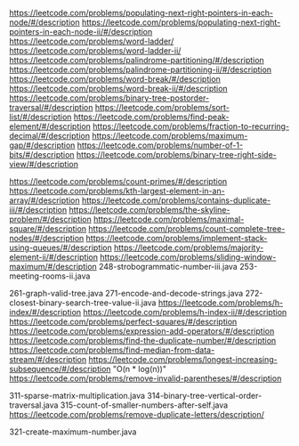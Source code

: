 https://leetcode.com/problems/populating-next-right-pointers-in-each-node/#/description
https://leetcode.com/problems/populating-next-right-pointers-in-each-node-ii/#/description
https://leetcode.com/problems/word-ladder/
https://leetcode.com/problems/word-ladder-ii/
https://leetcode.com/problems/palindrome-partitioning/#/description
https://leetcode.com/problems/palindrome-partitioning-ii/#/description
https://leetcode.com/problems/word-break/#/description
https://leetcode.com/problems/word-break-ii/#/description
https://leetcode.com/problems/binary-tree-postorder-traversal/#/description
https://leetcode.com/problems/sort-list/#/description
https://leetcode.com/problems/find-peak-element/#/description
https://leetcode.com/problems/fraction-to-recurring-decimal/#/description
https://leetcode.com/problems/maximum-gap/#/description
https://leetcode.com/problems/number-of-1-bits/#/description
https://leetcode.com/problems/binary-tree-right-side-view/#/description

https://leetcode.com/problems/count-primes/#/description
https://leetcode.com/problems/kth-largest-element-in-an-array/#/description
https://leetcode.com/problems/contains-duplicate-iii/#/description
https://leetcode.com/problems/the-skyline-problem/#/description
https://leetcode.com/problems/maximal-square/#/description
https://leetcode.com/problems/count-complete-tree-nodes/#/description
https://leetcode.com/problems/implement-stack-using-queues/#/description
https://leetcode.com/problems/majority-element-ii/#/description
https://leetcode.com/problems/sliding-window-maximum/#/description
248-strobogrammatic-number-iii.java
253-meeting-rooms-ii.java

261-graph-valid-tree.java
271-encode-and-decode-strings.java
272-closest-binary-search-tree-value-ii.java
https://leetcode.com/problems/h-index/#/description
https://leetcode.com/problems/h-index-ii/#/description
https://leetcode.com/problems/perfect-squares/#/description
https://leetcode.com/problems/expression-add-operators/#/description
https://leetcode.com/problems/find-the-duplicate-number/#/description
https://leetcode.com/problems/find-median-from-data-stream/#/description
https://leetcode.com/problems/longest-increasing-subsequence/#/description "O(n * log(n))"
https://leetcode.com/problems/remove-invalid-parentheses/#/description

311-sparse-matrix-multiplication.java
314-binary-tree-vertical-order-traversal.java
315-count-of-smaller-numbers-after-self.java
https://leetcode.com/problems/remove-duplicate-letters/description/

321-create-maximum-number.java
